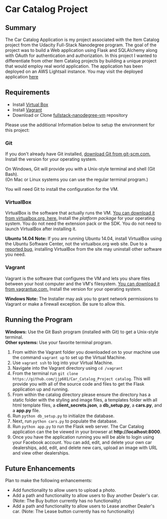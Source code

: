 # Car Catalog Project
## Summary
The Car Catalog Application is my project associated with the Item Catalog project from the Udacity Full-Stack Nanodegree program. The goal of the project was to build a Web application using Flask and SQLAlchemy along with OAuth for authentication and authorization. In this project I wanted to differentiate from other Item Catalog projects by building a unique project that would employ real world application. The application has been deployed on an AWS Lightsail instance. You may visit the deployed application [here](http://18.217.35.245)


## Requirements
* Install [Virtual Box](https://www.virtualbox.org/)
* Install [Vagrant](https://www.vagrantup.com/)
* Download or Clone [fullstack-nanodegree-vm](https://github.com/udacity/fullstack-nanodegree-vm) repository

Please use the additional Information below to setup the environment for this project:

### Git

If you don't already have Git installed, [download Git from git-scm.com.](http://git-scm.com/downloads) Install the version for your operating system.

On Windows, Git will provide you with a Unix-style terminal and shell (Git Bash).  
(On Mac or Linux systems you can use the regular terminal program.)

You will need Git to install the configuration for the VM.

### VirtualBox

VirtualBox is the software that actually runs the VM. [You can download it from virtualbox.org, here.](https://www.virtualbox.org/wiki/Downloads)  Install the *platform package* for your operating system.  You do not need the extension pack or the SDK. You do not need to launch VirtualBox after installing it.

**Ubuntu 14.04 Note:** If you are running Ubuntu 14.04, install VirtualBox using the Ubuntu Software Center, not the virtualbox.org web site. Due to a [reported bug](http://ubuntuforums.org/showthread.php?t=2227131), installing VirtualBox from the site may uninstall other software you need.

### Vagrant

Vagrant is the software that configures the VM and lets you share files between your host computer and the VM's filesystem.  [You can download it from vagrantup.com.](https://www.vagrantup.com/downloads) Install the version for your operating system.

**Windows Note:** The Installer may ask you to grant network permissions to Vagrant or make a firewall exception. Be sure to allow this.


## Running the Program

**Windows:** Use the Git Bash program (installed with Git) to get a Unix-style terminal.  
**Other systems:** Use your favorite terminal program.

1. From within the Vagrant folder you downloaded on to your machine use the command  `vagrant up` to set up the Virtual Machine.
2. Use `vagrant ssh` to log into your Virtual Machine.
3. Navigate into the Vagrant directory using `cd /vagrant`
4. From the terminal run `git clone https://github.com/jjp601/Car_Catalog_Project catalog`. This will provide you with all of the source code and files to get the Flask application up and running.
5. From within the catalog directory please ensure the directory has a static folder with the styling and image files, a templates folder with all html template files, a **client_secrets.json**, a **db_setup.py**, a **cars.py**, and a **app.py** file.
6. Run `python db_setup.py` to initialize the database.
7. Next, run `python cars.py` to populate the database.
8. Run `python app.py` to run the Flask web server. The Car Catalog application can the be viewed in your browser at **http://localhost:8000**.
9. Once you have the application running you will be able to login using your Facebook account. You can add, edit, and delete your own car dealerships, add, edit, and delete new cars, upload an image with URL and view other dealerships.

## Future Enhancements

Plan to make the following enhancements:

* Add functionality to allow users to upload a photo.
* Add a path and functionality to allow users to Buy another Dealer's car. (Note: The Buy button currently has no functionality)
* Add a path and functionality to allow users to Lease another Dealer's car. (Note: The Lease button currently has no functionality)
